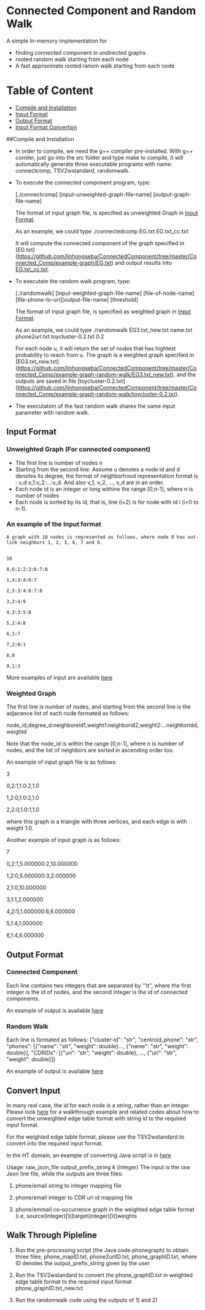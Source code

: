 # Connected Component and Random Walk
A simple In-memory implementation for 
   - finding connected component in undirected graphs
   - rooted random walk starting from each node
   - A fast approximate rooted ranom walk starting from each node

# Table of Content
- [Compile and Installation](#compile-and-installation)
- [Input Format](#input-format)
- [Output Format](#output-format)
- [Input Format Convertion](#convert-input)

##Compile and Installation
   - In order to compile, we need the g++ compiler pre-installed. With g++ comiler, just go into the src folder and type make to compile, it will automatically generate three executable programs with name: connectcomp, TSV2wstandard, randomwalk.
   - To execute the connected component program, type:
   
      [./connectcomp] [input-unweighted-graph-file-name] [output-graph-file-name]

      The format of input graph file, is specified as unweighted Graph in [Input Format](#input-format).

      As an example, we could type
      ./connectedcomp EG.txt EG.txt_cc.txt

      It will compute the connected component of the graph specified in [EG.txt] (https://github.com/linhongseba/ConnectedComponent/tree/master/Connected_Comp/example-graph/EG.txt) and output results into [EG.txt_cc.txt](https://github.com/linhongseba/ConnectedComponent/tree/master/Connected_Comp/example-graph/EG.txt_cc.txt).
      
   - To executate the random walk program, type:
   
     [./randomwalk] [input-weighted-graph-file-name] [file-of-node-name] [file-phone-to-uri][output-file-name] [threshold]
     
      The format of input graph file, is specified as weighted graph in [Input Format](#input-format).
      
      As an example, we could type
      ./randomwalk EG3.txt_new.txt name.txt phone2url.txt toycluster-0.2.txt 0.2
      
      For each node u, it will return the set of nodes that has hightest probability to reach from u. The graph is a weighted graph specified in [EG3.txt_new.txt] (https://github.com/linhongseba/ConnectedComponent/tree/master/Connected_Comp/example-graph-random-walk/EG3.txt_new.txt), and the outputs are saved in file [toycluster-0.2.txt] (https://github.com/linhongseba/ConnectedComponent/tree/master/Connected_Comp/example-graph-random-walk/toycluster-0.2.txt).
      
  - The executation of the fast random walk shares the same input parameter with random walk.
  

## Input Format
### Unweighted Graph (For connected component)
  - The first line is number of nodes n
  - Starting from the second line: 
  Assume u denotes a node id and d denotes its degree, the format of neighborhood representation format is :
  u,d:v_1:v_2:...:v_d. And also v_1, v_2, ..., v_d are in an order.
  - Each node id is an integer or long withine the range [0,n-1], where n is number of nodes
  - Each node is sorted by its id, that is, line (i+2) is for node with id i (i=0 to n-1).
  
### An example of the Input format
    A graph with 10 nodes is represented as follows, where node 0 has out-link neighbors 1, 2, 3, 6, 7 and 8.
    
    
    10
    
    0,6:1:2:3:6:7:8
    
    1,4:3:4:6:7
    
    2,5:3:4:6:7:8
    
    3,2:4:9
    
    4,3:3:5:8
    
    5,2:4:8
    
    6,1:7
    
    7,2:0:1
    
    8,0
    
    9,1:3

More examples of input are available [here](https://github.com/linhongseba/ConnectedComponent/tree/master/Connected_Comp/example-graph/EG.txt)

### Weighted Graph
The first line is number of nodes, and starting from the second line is the adjacence list of each node formated as follows:

node_id,degree_d:neighboreid1,weight1:neighborid2,weight2:...neighboridd,weightd

Note that the node_id is within the range [0,n-1], where n is number of nodes, and the list of neighbors are sorted in ascending order too.

An example of input graph file is as follows:

3

0,2:1,1.0:2,1.0

1,2:0,1.0:2,1.0

2,2:0,1.0:1,1.0

where this graph is a triangle with three vertices, and each edge is with weight 1.0.

Another example of input graph is as follows:

7

0,2:1,5.000000:2,10.000000

1,2:0,5.000000:3,2.000000

2,1:0,10.000000

3,1:1,2.000000

4,2:5,1.000000:6,6.000000

5,1:4,1.000000

6,1:4,6.000000


## Output Format
### Connected Component
Each line contains two integers that are separated by ''\t", where the first integer is the id of nodes, 
and the second integer is the id of connected components.

An example of output is available [here](https://github.com/linhongseba/ConnectedComponent/tree/master/Connected_Comp/example-graph/EG.txt_cc.txt)

### Random Walk
Each line is formated as follows:
{"cluster-id": "str", "centroid_phone": "str", "phones": [{"name": "str", "weight": double}..., {"name": "str", "weight": double}], "CDRIDs": [{"uri": "str", "weight": double}, ..., {"uri": "str", "weight": double}]}

An example of output is available [here](https://github.com/linhongseba/ConnectedComponent/blob/master/Connected_Comp/example-graph-random-walk/toycluster-0.2.txt)

## Convert Input
In many real case, the id for each node is a string, rather than an integer. Please look [here](https://github.com/linhongseba/MaximumClique/blob/master/README.md) 
for a walkthrough example and related codes about how to convert the unweighted edge table format with string id to the required input format.

For the weighted edge table format, please use the TSV2wstandard to convert into the required input format.

In the HT domain, an example of converting Java script is in [here](https://github.com/linhongseba/ConnectedComponent/tree/master/Connected_Comp/pre-process/src/phonegraph)


Usage: raw_json_file output_prefix_string k (integer)
The input is the raw Json line file, while the outputs are three files:

1) phone/email string to integer mapping file

2) phone/email integer to CDR uri id mapping file

3) phone/emmail co-occurrence graph in the weighted edge table format (i.e, source(integer)[\t]target(integer)[\t]weights

## Walk Through Pipleline

1) Run the pre-processing script (the Java code phonegraph) to obtain three files: phone_mapID.txt, phone2urlID.txt, phone_graphID.txt, where ID denotes the output_prefix_string given by the user

2) Run the TSV2wstandard to convert the phone_graphID.txt in weighted edge table format to the required input format phone_graphID.txt_new.txt

3) Run the randomwalk code using the outputs of 1) and 2)





    
